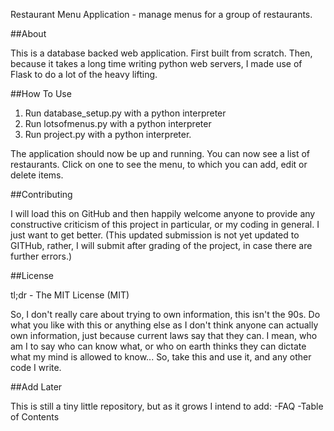 Restaurant Menu Application - manage menus for a group of restaurants. 

##About

This is a database backed web application. 
First built from scratch. Then, because it takes a long time writing python web servers, 
I made use of Flask to do a lot of the heavy lifting. 



##How To Use

1. Run database_setup.py with a python interpreter
2. Run lotsofmenus.py with a python interpreter
3. Run project.py with a python interpreter. 

The application should now be up and running. You can now see a list of restaurants. 
Click on one to see the menu, to which you can add, edit or delete items. 

##Contributing

I will load this on GitHub and then happily welcome anyone to provide any constructive 
criticism of this project in particular, or my coding in general. I just want to get better. 
(This updated submission is not yet updated to GITHub, rather, I will submit after grading of the project, in case there are further errors.)


##License

tl;dr - The MIT License (MIT)

So, I don't really care about trying to own information, this isn't the 90s.
Do what you like with this or anything else as I don't think anyone can actually own information, just because current laws say that they can. I mean, who am I to say who can
know what, or who on earth thinks they can dictate what my mind is allowed to know...
So, take this and use it, and any other code I write. 


##Add Later

This is still a tiny little repository, but as it grows I intend to add:
-FAQ
-Table of Contents

